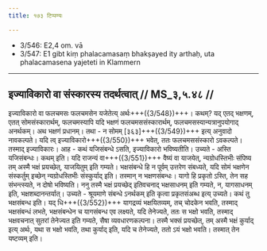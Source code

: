 ```yaml
---
title: १७३ टिप्पण्यः

---
```

- 3/546: E2,4 om. vā
- 3/547: E1 gibt kiṃ phalacamasaṃ bhakṣayed ity arthaḥ, uta phalacamasena yajeteti in Klammern

____________________________________________


## इज्याविकारो वा संस्कारस्य तदर्थत्वात् // MS_३,५.४८ //

इज्याविकारो वा फलचमसः फलचमसेन यजेतेत्य् अर्थः+++({3/548})+++। कथम्? यद् एतद् भक्षणम्, एतत् सोमसंस्कारार्थम्, फलचमस्यापि यदि भक्षणं फलचमससंस्कारार्थम्, फलचमसस्यान्यत्रानुपयोगाद् अनर्थकम्। अथ भक्षणं प्रधानम्। तथा - न सोमम् [३६३]+++({3/549})+++ इत्य् अनुवादो नावकल्पते। यदि त्व् इज्याविकारो+++({3/550})+++ भवेत्, ततः फलचमससंस्कारो ऽवकल्पते। तस्माद् इज्याविकारः।
आह - कथं यजिसंबन्धे ऽसति, इज्याविकारो भविष्यतीति। उच्यते - अस्ति यजिसंबन्धः। कथम् इति। यदि राजन्यं वा+++({3/551})+++ वैष्यं वा याजयेत्, न्यग्रोधस्तिभीः संपिष्य तम् अस्मै भक्षं प्रयच्छेत्, याजयितुम् इति गम्यते। भक्षसंबन्धे हि न पूर्वम् उत्तरेण संबध्यते, यदि सोमं भक्षणेन संस्कर्तुम् इच्छेन् न्यग्रोधस्तिभीः संस्कुर्याद् इति। तस्मान् न भक्षणसंबन्धः। यागो हि प्रकृतो ऽस्ति, तेन सह संभन्त्स्यते, न दोषो भविष्यति।
ननु तस्मै भक्षं प्रयच्छेद् इतिवचनाद् भक्षसाधनम् इति गम्यते, न, यागसाधनम् इति, भक्षशब्दानन्तर्यात्। उच्यते - श्रूयमाणे संबन्धे ऽनर्थकम् इति कृत्वा प्रकृतसंअब्ध इत्य् उच्यते। कथं तु भक्षसंबन्ध इति। यद् धि+++({3/552})+++ यागद्रव्यं भक्षयितव्यम्, तच् चोदकेन भवति, तस्माद् भक्षसंबन्धं लभते, भक्षसंबन्धेन च यागसंबन्ध एव लक्ष्यते, यदि तेनेज्यते, ततः स भक्षो भवति, तस्माद् भक्षवचनात् सुतरां तेनेज्यत इति गम्यते, सैषा व्यवधारणकल्पना। तस्मै भक्सं प्रयच्छेत्, तम् अस्मै भक्षं कुर्याद् इत्य् अर्थः, यथा स भक्षो भवति, तथा कुर्याद् इति, यदि च तेनेज्यते, ततो ऽयं भक्षो भवति। तस्मात् तेन यष्टव्यम् इति।

